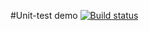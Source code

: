 #Unit-test demo
[![Build status](https://ci.appveyor.com/api/projects/status/4e1nn36rjb3a2dux?svg=true)](https://ci.appveyor.com/project/einsy-dev/unit-tests)
